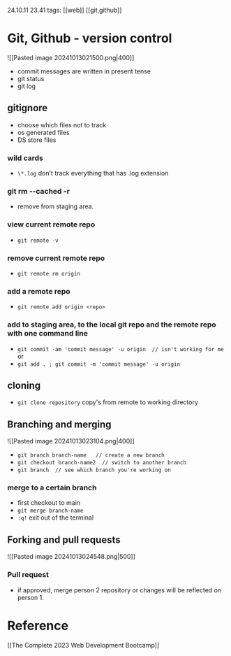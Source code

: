 24.10.11  23.41
tags: [[web]] [[git,github]] 

# Git, Github - version control

![[Pasted image 20241013021500.png|400]]
- commit messages are written in present tense
- git status
- git log

## gitignore
- choose which files not to track
- os generated files
- DS store files

### wild cards
- `\*.log`  don't track everything that has .log extension

### git rm --cached -r
- remove from staging area.

### view current remote repo
- `git remote -v`
### remove current remote repo
- `git remote rm origin`
### add a remote repo
- `git remote add origin <repo>`

### add to staging area, to the local git repo and the remote repo with one command line
- `git commit -am 'commit message' -u origin  // isn't working for me ` or
- `git add . ; git commit -m 'commit message' -u origin`

## cloning
- `git clone repository`  copy's from remote to working directory

## Branching and merging
![[Pasted image 20241013023104.png|400]]

- `git branch branch-name   // create a new branch`
- `git checkout branch-name2  // switch to another branch`
- `git branch  // see which branch you're working on`

### merge to a certain branch
- first checkout to main
- `git merge branch-name`
- `:q!`   exit out of the terminal

## Forking and pull requests
![[Pasted image 20241013024548.png|500]]
### Pull request
- if approved, merge person 2 repository or changes will be reflected on person 1.


# Reference

[[The Complete 2023 Web Development Bootcamp]]